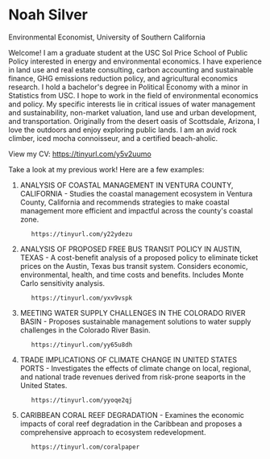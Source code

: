 # Noah Silver 
Environmental Economist, University of Southern California

Welcome! I am a graduate student at the USC Sol Price School of Public Policy interested in energy and environmental economics. I have experience in land use and real estate consulting, carbon accounting and sustainable finance, GHG emissions reduction policy, and agricultural economics research. I hold a bachelor's degree in Political Economy with a minor in Statistics from USC.
I hope to work in the field of environmental economics and policy. My specific interests lie in critical issues of water management and sustainability, non-market valuation, land use and urban development, and transportation.
Originally from the desert oasis of Scottsdale, Arizona, I love the outdoors and enjoy exploring public lands. I am an avid rock climber, iced mocha connoisseur, and a certified beach-aholic.

View my CV: https://tinyurl.com/y5v2uumo

Take a look at my previous work! Here are a few examples:

1. ANALYSIS OF COASTAL MANAGEMENT IN VENTURA COUNTY, CALIFORNIA - Studies the coastal management ecosystem in Ventura County, California and recommends strategies to make coastal management more efficient and impactful across the county's coastal zone.
    
          https://tinyurl.com/y22ydezu
          
2. ANALYSIS OF PROPOSED FREE BUS TRANSIT POLICY IN AUSTIN, TEXAS - A cost-benefit analysis of a proposed policy to eliminate ticket prices on the Austin, Texas bus transit system. Considers economic, environmental, health, and time costs and benefits. Includes Monte Carlo sensitivity analysis.

          https://tinyurl.com/yxv9vspk
          
3. MEETING WATER SUPPLY CHALLENGES IN THE COLORADO RIVER BASIN - Proposes sustainable management solutions to water supply challenges in the Colorado River Basin.

          https://tinyurl.com/yy65u8dh
          
4. TRADE IMPLICATIONS OF CLIMATE CHANGE IN UNITED STATES PORTS - Investigates the effects of climate change on local, regional, and national trade revenues derived from risk-prone seaports in the United States.
  
          https://tinyurl.com/yyoqe2qj
          
5. CARIBBEAN CORAL REEF DEGRADATION - Examines the economic impacts of coral reef degradation in the Caribbean and proposes a comprehensive approach to ecosystem redevelopment. 

          https://tinyurl.com/coralpaper
